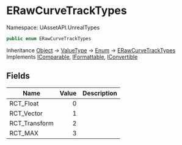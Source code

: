 # ERawCurveTrackTypes

Namespace: UAssetAPI.UnrealTypes

```csharp
public enum ERawCurveTrackTypes
```

Inheritance [Object](https://docs.microsoft.com/en-us/dotnet/api/system.object) → [ValueType](https://docs.microsoft.com/en-us/dotnet/api/system.valuetype) → [Enum](https://docs.microsoft.com/en-us/dotnet/api/system.enum) → [ERawCurveTrackTypes](./uassetapi.unrealtypes.erawcurvetracktypes.md)<br>
Implements [IComparable](https://docs.microsoft.com/en-us/dotnet/api/system.icomparable), [IFormattable](https://docs.microsoft.com/en-us/dotnet/api/system.iformattable), [IConvertible](https://docs.microsoft.com/en-us/dotnet/api/system.iconvertible)

## Fields

| Name | Value | Description |
| --- | --: | --- |
| RCT_Float | 0 |  |
| RCT_Vector | 1 |  |
| RCT_Transform | 2 |  |
| RCT_MAX | 3 |  |
